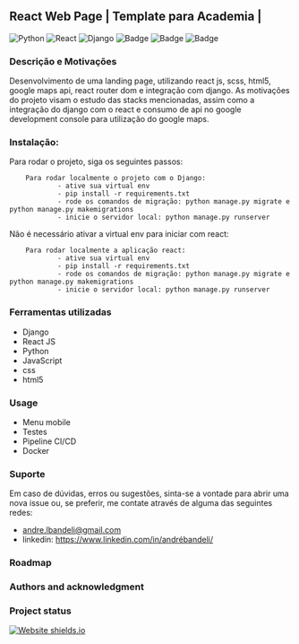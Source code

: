 ## React Web Page | Template para Academia |
![Python](https://img.shields.io/badge/python-3670A0?style=for-the-badge&logo=python&logoColor=ffdd54)
![React](https://img.shields.io/badge/react-%2320232a.svg?style=for-the-badge&logo=react&logoColor=%2361DAFB)
![Django](https://img.shields.io/badge/django-%23092E20.svg?style=for-the-badge&logo=django&logoColor=white)
![Badge](https://img.shields.io/badge/JavaScript-F7DF1E?style=for-the-badge&logo=javascript&logoColor=black)
![Badge](https://img.shields.io/badge/CSS-239120?&style=for-the-badge&logo=css3&logoColor=white)
![Badge](https://img.shields.io/badge/HTML5-E34F26?style=for-the-badge&logo=html5&logoColor=white)



### Descrição e Motivações

Desenvolvimento de uma landing page, utilizando react js, scss, html5, google maps api, react router dom e integração com django. As motivações do projeto visam o estudo das stacks mencionadas, assim como a integração do django com o react e consumo de api no google development console para utilização do google maps. 


### Instalação:

Para rodar o projeto, siga os seguintes passos: 

        Para rodar localmente o projeto com o Django: 
                - ative sua virtual env
                - pip install -r requirements.txt
                - rode os comandos de migração: python manage.py migrate e python manage.py makemigrations
                - inicie o servidor local: python manage.py runserver
                
Não é necessário ativar a virtual env para iniciar com react:
                
        Para rodar localmente a aplicação react:
                - ative sua virtual env
                - pip install -r requirements.txt
                - rode os comandos de migração: python manage.py migrate e python manage.py makemigrations
                - inicie o servidor local: python manage.py runserver




### Ferramentas utilizadas

- Django
- React JS
- Python
- JavaScript
- css
- html5


### Usage

- Menu mobile
- Testes 
- Pipeline CI/CD
- Docker

### Suporte

Em caso de dúvidas, erros ou sugestões, sinta-se a vontade para abrir uma nova issue ou, se preferir, me contate através de alguma das seguintes redes:

- andre.lbandeli@gmail.com
- linkedin: https://www.linkedin.com/in/andrébandeli/


### Roadmap


### Authors and acknowledgment


### Project status

[![Website shields.io](https://img.shields.io/website-up-down-green-red/http/shields.io.svg)](http://shields.io/)
